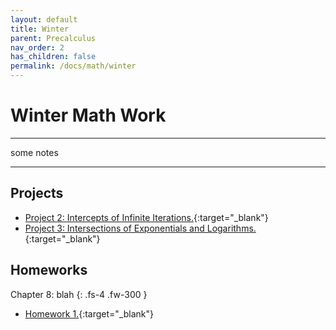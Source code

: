 ```yaml
---
layout: default
title: Winter
parent: Precalculus
nav_order: 2
has_children: false
permalink: /docs/math/winter
---
```


# Winter Math Work

---

some notes

---

## Projects

- [Project 2: Intercepts of Infinite Iterations.](https://sahana-sarangi.github.io/hahats/docs/math/winter/winterhw/Project_2_Draft.pdf){:target="_blank"}
- [Project 3: Intersections of Exponentials and Logarithms.](https://sahana-sarangi.github.io/hahats/docs/math/winter/winterhw/Project_3_Draft.pdf){:target="_blank"}

## Homeworks

Chapter 8: blah
{: .fs-4 .fw-300 }

- [Homework 1.](https://sahana-sarangi.github.io/hahats/docs/math/winter/winterhw/hw1.pdf){:target="_blank"}



